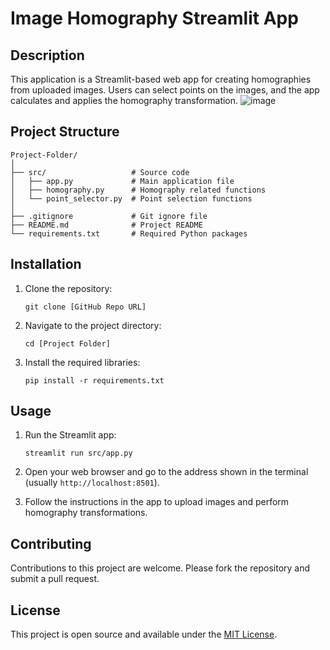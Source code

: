 
# Image Homography Streamlit App

## Description
This application is a Streamlit-based web app for creating homographies from uploaded images. Users can select points on the images, and the app calculates and applies the homography transformation.
![image](https://github.com/andoni-a/Homography_Streamlit/assets/148989111/d54f1ff8-6385-482b-b0ce-3fd7b325d454)

## Project Structure

```
Project-Folder/
│
├── src/                   # Source code
│   ├── app.py             # Main application file
│   ├── homography.py      # Homography related functions
│   └── point_selector.py  # Point selection functions
│
├── .gitignore             # Git ignore file
├── README.md              # Project README
└── requirements.txt       # Required Python packages
```

## Installation

1. Clone the repository:
   ```
   git clone [GitHub Repo URL]
   ```

2. Navigate to the project directory:
   ```
   cd [Project Folder]
   ```

3. Install the required libraries:
   ```
   pip install -r requirements.txt
   ```

## Usage

1. Run the Streamlit app:
   ```
   streamlit run src/app.py
   ```

2. Open your web browser and go to the address shown in the terminal (usually `http://localhost:8501`).

3. Follow the instructions in the app to upload images and perform homography transformations.

## Contributing
Contributions to this project are welcome. Please fork the repository and submit a pull request.

## License
This project is open source and available under the [MIT License](LICENSE).
